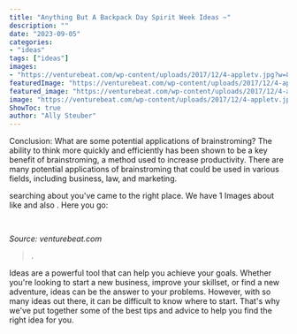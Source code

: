 ```yaml
---
title: "Anything But A Backpack Day Spirit Week Ideas ~"
description: ""
date: "2023-09-05"
categories:
- "ideas"
tags: ["ideas"]
images:
- "https://venturebeat.com/wp-content/uploads/2017/12/4-appletv.jpg?w=800"
featuredImage: "https://venturebeat.com/wp-content/uploads/2017/12/4-appletv.jpg?w=800"
featured_image: "https://venturebeat.com/wp-content/uploads/2017/12/4-appletv.jpg?w=800"
image: "https://venturebeat.com/wp-content/uploads/2017/12/4-appletv.jpg?w=800"
ShowToc: true
author: "Ally Steuber"
---
```



Conclusion: What are some potential applications of brainstroming?
The ability to think more quickly and efficiently has been shown to be a key benefit of brainstroming, a method used to increase productivity. There are many potential applications of brainstroming that could be used in various fields, including business, law, and marketing.

	

		
searching about  you've came to the right place. We have 1 Images about  like  and also . Here you go:
		
    
## 

<img loading=lazy src="https://venturebeat.com/wp-content/uploads/2017/12/4-appletv.jpg?w=800" onerror="this.onerror=null;this.src='https://tse2.mm.bing.net/th?id=OIP.Q3mNJqcM6iwujXy1dFWR4gHaEo&amp;pid=15.1';" alt="">

_Source: venturebeat.com_

>. 

	

Ideas are a powerful tool that can help you achieve your goals. Whether you're looking to start a new business, improve your skillset, or find a new adventure, ideas can be the answer to your problems. However, with so many ideas out there, it can be difficult to know where to start. That's why we've put together some of the best tips and advice to help you find the right idea for you.

